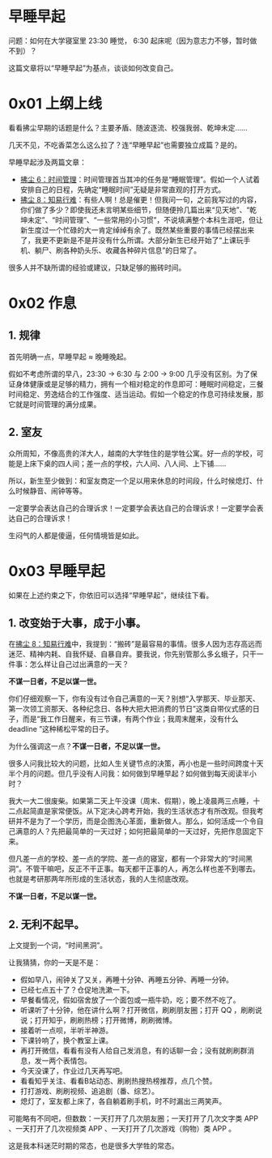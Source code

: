 # 早睡早起

问题：如何在大学寝室里 23:30 睡觉， 6:30 起床呢（因为意志力不够，暂时做不到）？

这篇文章将以“早睡早起”为基点，谈谈如何改变自己。

# 0x01 上纲上线

看看拂尘早期的话题是什么？主要矛盾、随波逐流、校强我弱、乾坤未定……

几天不见，不吃香菜怎么这么拉了？连“早睡早起”也需要独立成篇？是的。

早睡早起涉及两篇文章：

+ [拂尘 6：时间管理](https://zhuanlan.zhihu.com/p/563026494)：时间管理首当其冲的任务是“睡眠管理”。假如一个人试着安排自己的日程，先确定“睡眠时间”无疑是非常直观的打开方式。
+ [拂尘 8：知易行难](https://zhuanlan.zhihu.com/p/565485336)：有些人啊！总是催更！但我问一句，之前我写过的内容，你们做了多少？即使我还未言明某些细节，但随便拎几篇出来“见天地”、“乾坤未定”、“时间管理”、“一些常用的小习惯”，不说填满整个本科生涯吧，但让新生度过一个忙碌的大一肯定绰绰有余了。既然某些重要的事情已经摆出来了，我更不更新是不是并没有什么所谓。大部分新生已经开始了“上课玩手机、躺尸、刷各种奶头乐、收藏各种碎片信息”的日常了。

很多人并不缺所谓的经验或建议，只缺足够的搬砖时间。

# 0x02 作息

## 1. 规律

首先明确一点，早睡早起 ≈ 晚睡晚起。

假如不考虑所谓的早八，23:30 → 6:30 与 2:00 → 9:00 几乎没有区别。为了保证身体健康或是足够的精力，拥有一个相对稳定的作息即可：睡眠时间稳定，三餐时间稳定、劳逸结合的工作强度、适当运动。假如一个稳定的作息可持续发展，那它就是时间管理的满分成果。

## 2. 室友

众所周知，不像高贵的洋大人，越南的大学牲住的是学牲公寓。好一点的学校，可能是上床下桌的四人间；差一点的学校，六人间、八人间、上下铺……

所以，新生至少做到：和室友商定一个足以用来休息的时间段，什么时候熄灯、什么时候静音、闹钟等等。

一定要学会表达自己的合理诉求！一定要学会表达自己的合理诉求！一定要学会表达自己的合理诉求！

生闷气的人都是傻逼，任何情境皆是如此。

# 0x03 早睡早起

如果在上述约束之下，你依旧可以选择“早睡早起”，继续往下看。

## 1. 改变始于大事，成于小事。

在[拂尘 8：知易行难](https://zhuanlan.zhihu.com/p/565485336)中，我提到：“搬砖”是最容易的事情。很多人因为志存高远而迷茫、精神内耗、自我怀疑、自暴自弃。要我说，你先别管那么多幺蛾子，只干一件事：怎么样让自己过出满意的一天？

**不谋一日者，不足以谋一世。**

你们仔细观察一下，你有没有过令自己满意的一天？别想“入学那天、毕业那天、第一次领工资那天、各种纪念日、各种大把大把消费的节日”这类自带仪式感的日子，而是“我工作日醒来，有三节课，有两个作业；我周末醒来，没有什么 deadline ”这种稀松平常的日子。

为什么强调这一点？**不谋一日者，不足以谋一世。**

很多人问我比较大的问题，比如人生关键节点的决策，再小也是一些时间跨度十天半个月的问题。但几乎没有人问我：如何做到早睡早起？如何做到每天阅读半小时？

我大一大二很废柴。如果第二天上午没课（周末、假期），晚上凌晨两三点睡，十二点起简直是家常便饭。从下定决心跨考开始，我的生活状态才有所改观。但我考研并不是为了一个学历，而是企图洗心革面，重新做人。那么，如何活成一个令自己满意的人？先把最简单的一天过好；如何把最简单的一天过好，先把作息固定下来。

但凡差一点的学校、差一点的学院、差一点的寝室，都有一个非常大的“时间黑洞”。不管干嘛吧，反正不干正事。每天都干正事的人，再怎么样也差不到哪去。也就是考研那两年所形成的生活状态，我的人生彻底改观。

**不谋一日者，不足以谋一世。**

## 2. 无利不起早。

上文提到一个词，“时间黑洞”。

让我猜猜，你的一天是不是：

+ 假如早八，闹钟关了又关，再睡十分钟、再睡五分钟、再睡一分钟。
+ 已经七点五十了？仓促地洗漱一下。
+ 早餐看情况，假如宿舍放了一个面包或一瓶牛奶，吃；要不然不吃了。
+ 听课听了十分钟，他在讲什么啊？打开微信，刷刷朋友圈；打开 QQ ，刷刷说说；打开知乎，刷刷热榜；打开微博，刷刷微博。
+ 接着听一点呗，半听半神游。
+ 下课铃响了，换个教室上课。
+ 再打开微信，看看有没有人给自己发消息，有的话聊一会；没有就刷刷群消息，发一两个表情包。
+ 今天没课了，作业过几天再写吧。
+ 看看知乎关注、看看B站动态、刷刷热搜热榜推荐，点几个赞。
+ 打打游戏、刷刷视频、追追剧（番、综艺）。
+ 熄灯了，室友都上床了，各自躺着刷手机，时不时漏出三两笑声。

可能略有不同吧，但数数：一天打开了几次朋友圈；一天打开了几次文字类 APP 、一天打开了几次视频类 APP 、一天打开了几次游戏（购物）类 APP 。

这是我本科迷茫时期的常态，也是很多大学牲的常态。









